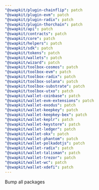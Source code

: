 ```yaml
---
"@swapkit/plugin-chainflip": patch
"@swapkit/plugin-evm": patch
"@swapkit/plugin-radix": patch
"@swapkit/plugin-thorchain": patch
"@swapkit/api": patch
"@swapkit/contracts": patch
"@swapkit/core": patch
"@swapkit/helpers": patch
"@swapkit/sdk": patch
"@swapkit/tokens": patch
"@swapkit/wallets": patch
"@swapkit/wizard": patch
"@swapkit/toolbox-cosmos": patch
"@swapkit/toolbox-evm": patch
"@swapkit/toolbox-radix": patch
"@swapkit/toolbox-solana": patch
"@swapkit/toolbox-substrate": patch
"@swapkit/toolbox-utxo": patch
"@swapkit/wallet-coinbase": patch
"@swapkit/wallet-evm-extensions": patch
"@swapkit/wallet-exodus": patch
"@swapkit/wallet-keepkey": patch
"@swapkit/wallet-keepkey-bex": patch
"@swapkit/wallet-keplr": patch
"@swapkit/wallet-keystore": patch
"@swapkit/wallet-ledger": patch
"@swapkit/wallet-okx": patch
"@swapkit/wallet-phantom": patch
"@swapkit/wallet-polkadotjs": patch
"@swapkit/wallet-radix": patch
"@swapkit/wallet-talisman": patch
"@swapkit/wallet-trezor": patch
"@swapkit/wallet-wc": patch
"@swapkit/wallet-xdefi": patch
---
```


Bump all packages
